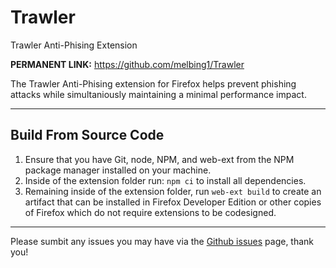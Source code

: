 # Trawler
Trawler Anti-Phising Extension

**PERMANENT LINK:** https://github.com/melbing1/Trawler

The Trawler Anti-Phising extension for Firefox helps prevent phishing attacks while simultaniously maintaining a minimal performance impact.

---
## Build From Source Code

1. Ensure that you have Git, node, NPM, and web-ext from the NPM package manager installed on your machine.
2. Inside of the extension folder run: `npm ci` to install all dependencies.
3. Remaining inside of the extension folder, run `web-ext build` to create an artifact that can be installed in Firefox Developer Edition or other copies of Firefox which do not require extensions to be codesigned.

---

Please sumbit any issues you may have via the [Github issues](https://github.com/melbing1/Trawler/issues) page, thank you!
